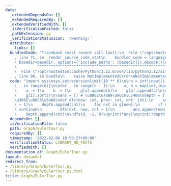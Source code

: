 ```yaml
---
data:
  _extendedDependsOn: []
  _extendedRequiredBy: []
  _extendedVerifiedWith: []
  _isVerificationFailed: false
  _pathExtension: py
  _verificationStatusIcon: ':warning:'
  attributes:
    links: []
  bundledCode: "Traceback (most recent call last):\n  File \"/opt/hostedtoolcache/Python/3.12.0/x64/lib/python3.12/site-packages/onlinejudge_verify/documentation/build.py\"\
    , line 71, in _render_source_code_stat\n    bundled_code = language.bundle(stat.path,\
    \ basedir=basedir, options={'include_paths': [basedir]}).decode()\n          \
    \         ^^^^^^^^^^^^^^^^^^^^^^^^^^^^^^^^^^^^^^^^^^^^^^^^^^^^^^^^^^^^^^^^^^^^^^^^^^^^^^^^^\n\
    \  File \"/opt/hostedtoolcache/Python/3.12.0/x64/lib/python3.12/site-packages/onlinejudge_verify/languages/python.py\"\
    , line 96, in bundle\n    raise NotImplementedError\nNotImplementedError\n"
  code: "import sys\nsys.setrecursionlimit(10 ** 6)\n\nn = int(input())\ng = [[] for\
    \ _ in range(n)]\n\nfor _ in range(n - 1):\n    a, b = map(int,input().split())\n\
    \    a -= 1\n    b -= 1\n    g[a].append(b)\n    g[b].append(a)\n\nfor i in range(n):\n\
    \    g[i].sort()\n\nans = [] # \u9802\u70B9\u96C6\u5408\ndepth = [] # \u6DF1\u3055\
    \u306E\u96C6\u5408\ndef dfs(now: int, prev: int, cnt: int):\n    ans.append(now\
    \ + 1)\n    depth.append(cnt)\n    for nxt in g[now]:\n        if nxt == prev:\
    \ continue\n        dfs(nxt, now, cnt + 1)\n        ans.append(now + 1)\n    \
    \    depth.append(cnt)\n\ndfs(0, -1, 0)\nprint(*ans)\nprint(*depth)"
  dependsOn: []
  isVerificationFile: false
  path: Graph/EulerTour.py
  requiredBy: []
  timestamp: '2022-02-06 18:58:27+09:00'
  verificationStatus: LIBRARY_NO_TESTS
  verifiedWith: []
documentation_of: Graph/EulerTour.py
layout: document
redirect_from:
- /library/Graph/EulerTour.py
- /library/Graph/EulerTour.py.html
title: Graph/EulerTour.py
---
```

